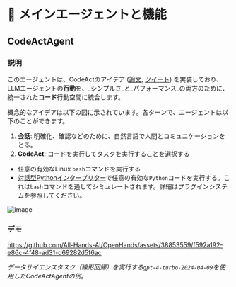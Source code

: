 # 🧠 メインエージェントと機能

## CodeActAgent

### 説明

このエージェントは、CodeActのアイデア ([論文](https://arxiv.org/abs/2402.01030), [ツイート](https://twitter.com/xingyaow_/status/1754556835703751087)) を実装しており、LLMエージェントの**行動**を、_シンプルさ_と_パフォーマンス_の両方のために、統一された**コード**行動空間に統合します。

概念的なアイデアは以下の図に示されています。各ターンで、エージェントは以下のことができます。

1. **会話**: 明確化、確認などのために、自然言語で人間とコミュニケーションをとる。
2. **CodeAct**: コードを実行してタスクを実行することを選択する

- 任意の有効なLinux `bash`コマンドを実行する
- [対話型Pythonインタープリター](https://ipython.org/)で任意の有効な`Python`コードを実行する。これは`bash`コマンドを通してシミュレートされます。詳細はプラグインシステムを参照してください。

![image](https://github.com/All-Hands-AI/OpenHands/assets/38853559/92b622e3-72ad-4a61-8f41-8c040b6d5fb3)

### デモ

https://github.com/All-Hands-AI/OpenHands/assets/38853559/f592a192-e86c-4f48-ad31-d69282d5f6ac

_データサイエンスタスク（線形回帰）を実行する`gpt-4-turbo-2024-04-09`を使用したCodeActAgentの例_。
